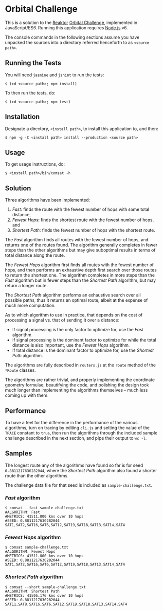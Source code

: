 # Orbital Challenge

This is a solution to the [Reaktor](https://reaktor.com/) [Orbital Challenge](https://reaktor.com/orbital-challenge/), implemented in JavaScript/ES6. Running this application requires [Node.js][Node] v6.

The console commands in the following sections assume you have unpacked the sources into a directory referred henceforth to as `<source path>`.

## Running the Tests

You will need `jasmine` and `jshint` to run the tests:

```console
$ (cd <source path>; npm install)
```

To then run the tests, do:

```console
$ (cd <source path>; npm test)
```

## Installation

Designate a directory, `<install path>`,  to install this application to, and then:

```console
$ npm -g -C <install path> install --production <source path>
```

## Usage

To get usage instructions, do:

```console
$ <install path>/bin/comsat -h
```

## Solution

Three algorithms have been implemented:

  1. *Fast*: finds the route with the fewest number of hops with some total distance,
  1. *Fewest Hops*: finds the shortest route with the fewest number of hops, and
  1. *Shortest Path*: finds the fewest number of hops with the shortest route.

The *Fast* algorithm finds all routes with the fewest number of hops, and returns one of the routes found. The algorithm generally completes in fewer steps than the other algorithms but may give suboptimal results in terms of total distance along the route.

The *Fewest Hops* algorithm first finds all routes with the fewest number of hops, and then performs an exhaustive depth first search over those routes to return the shortest one. The algorithm completes in more steps than the *Fast* algorithm but in fewer steps than the *Shortest Path* algorithm, but may return a longer route.

The *Shortest Path* algorithm performs an exhaustive search over all possible paths, thus it returns an optimal route, albeit at the expense of much more computation.

As to which algorithm to use in practice, that depends on the cost of processing a signal vs. that of sending it over a distance:

  * If signal processing is the only factor to optimize for, use the *Fast* algorithm.
  * If signal processing is the dominant factor to optimize for while the total distance is also important, use the *Fewest Hops* algorithm.
  * If total distance is the dominant factor to optimize for, use the *Shortest Path* algorithm.

The algorithms are fully described in `routers.js` at the `route` method of the `*Route` classes.

The algorithms are rather trivial, and properly implementing the coordinate geometry formulae, beautifying the code, and polishing the design took much longer than implementing the algorithms themselves – much less coming up with them.

## Performance

To have a feel for the difference in the performance of the various algorithms, turn on tracing by editing `cli.js` and setting the value of the `TRACE` constant to `true`, then run the algorithms through the included sample challenge described in the next section, and pipe their output to `wc -l`.

## Samples

The longest route any of the algorithms have found so far is for seed `0.8811217630282044`, where the *Shortest Path* algorithm also found a shorter route than the other algorithms.

The challenge data file for that seed is included as `sample-challenge.txt`.

### *Fast* algorithm

```console
$ comsat --fast sample-challenge.txt
#ALGORITHM: Fast
#METRICS: 41511.800 kms over 10 hops
#SEED: 0.8811217630282044
SAT1,SAT2,SAT16,SAT6,SAT12,SAT19,SAT18,SAT13,SAT14,SAT4
```

### *Fewest Hops* algorithm

```console
$ comsat sample-challenge.txt
#ALGORITHM: Fewest Hops
#METRICS: 41511.800 kms over 10 hops
#SEED: 0.8811217630282044
SAT1,SAT2,SAT16,SAT6,SAT12,SAT19,SAT18,SAT13,SAT14,SAT4
```

### *Shortest Path* algorithm

```console
$ comsat --short sample-challenge.txt
#ALGORITHM: Shortest Path
#METRICS: 41506.176 kms over 10 hops
#SEED: 0.8811217630282044
SAT11,SAT8,SAT16,SAT6,SAT12,SAT19,SAT18,SAT13,SAT14,SAT4
```

  [Node]: <https://nodejs.org/en/>
